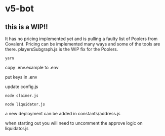 # v5-bot

## this is a WIP!! 
It has no pricing implemented yet and is pulling a faulty list of Poolers from Covalent. Pricing can be implemented many ways and some of the tools are there. playersSubgraph.js is the WIP fix for the Poolers.

`yarn`

copy .env.example to .env

put keys in .env

update config.js

`node claimer.js`

`node liquidator.js`

a new deployment can be added in constants/address.js

when starting out you will need to uncomment the approve logic on liquidator.js


